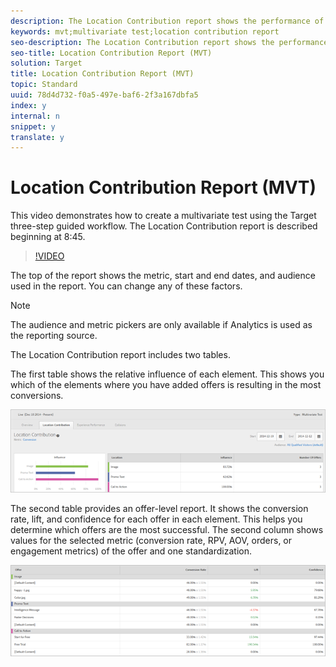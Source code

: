 ```yaml
---
description: The Location Contribution report shows the performance of each element and each offer.
keywords: mvt;multivariate test;location contribution report
seo-description: The Location Contribution report shows the performance of each element and each offer.
seo-title: Location Contribution Report (MVT)
solution: Target
title: Location Contribution Report (MVT)
topic: Standard
uuid: 78d4d732-f0a5-497e-baf6-2f3a167dbfa5
index: y
internal: n
snippet: y
translate: y
---
```


# Location Contribution Report (MVT)

This video demonstrates how to create a multivariate test using the Target three-step guided workflow. The Location Contribution report is described beginning at 8:45. 

>[!VIDEO](https://vimeo.com/X8w5IQqEOow) 

The top of the report shows the metric, start and end dates, and audience used in the report. You can change any of these factors. 


>[!NOTE]
>
>The audience and metric pickers are only available if Analytics is used as the reporting source.



The Location Contribution report includes two tables. 

The first table shows the relative influence of each element. This shows you which of the elements where you have added offers is resulting in the most conversions. 

![](assets/locationcontributiontop.png) 

The second table provides an offer-level report. It shows the conversion rate, lift, and confidence for each offer in each element. This helps you determine which offers are the most successful. The second column shows values for the selected metric (conversion rate, RPV, AOV, orders, or engagement metrics) of the offer and one standardization. 

![](assets/locationcontributionbottom.png) 
